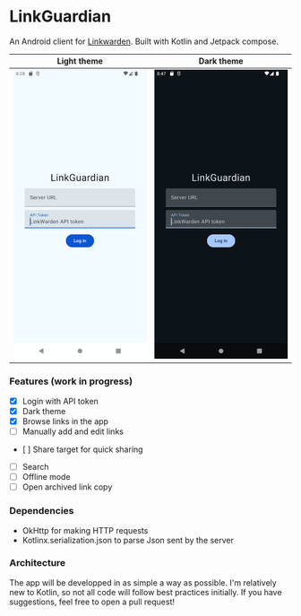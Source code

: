 # LinkGuardian
An Android client for [Linkwarden](https://github.com/linkwarden/linkwarden). Built with Kotlin and Jetpack compose.

| Light theme | Dark theme |
| --- | --- |
| ![preview-light](https://github.com/Elbullazul/linkguardian/blob/master/res/preview.png) | ![preview-dark](https://github.com/Elbullazul/linkguardian/blob/master/res/preview-dark.png) |

### Features (work in progress)
- [x] Login with API token
- [x] Dark theme
- [x] Browse links in the app
- [ ] Manually add and edit links
- [ ] Share target for quick sharing
- [ ] Search
- [ ] Offline mode
- [ ] Open archived link copy

### Dependencies
- OkHttp for making HTTP requests
- Kotlinx.serialization.json to parse Json sent by the server

### Architecture
The app will be developped in as simple a way as possible. I'm relatively new to Kotlin, so not all code will follow best practices initially. If you have suggestions, feel free to open a pull request!
